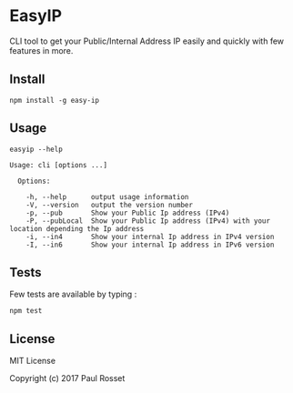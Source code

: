 # EasyIP

CLI tool to get your Public/Internal Address IP easily and quickly with few features in more.

## Install

```
npm install -g easy-ip
```

## Usage

```
easyip --help
```

```
Usage: cli [options ...]

  Options:

    -h, --help      output usage information
    -V, --version   output the version number
    -p, --pub       Show your Public Ip address (IPv4)
    -P, --pubLocal  Show your Public Ip address (IPv4) with your location depending the Ip address
    -i, --in4       Show your internal Ip address in IPv4 version
    -I, --in6       Show your internal Ip address in IPv6 version
```

## Tests

Few tests are available by typing : 

```
npm test
```

## License

MIT License

Copyright (c) 2017 Paul Rosset